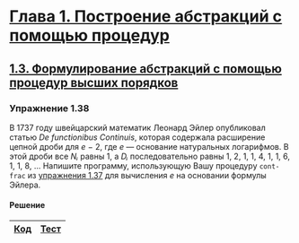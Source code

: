 # [Глава 1. Построение абстракций с помощью процедур](index.md#Глава-1-Построение-абстракций-с-помощью-процедур)
## [1.3. Формулирование абстракций с помощью процедур высших порядков](index.md#13-Формулирование-абстракций-с-помощью-процедур-высших-порядков)

### Упражнение 1.38
В 1737 году швейцарский математик Леонард Эйлер опубликовал статью _De functionibus
Continuis_, которая содержала расширение цепной дроби для _e_ − 2, где _e_ —
основание натуральных логарифмов. В этой дроби все _Nᵢ_ равны 1, а _Dᵢ_
последовательно равны 1, 2, 1, 1, 4, 1, 1, 6, 1, 1, 8, ... Напишите программу,
использующую Вашу процедуру `cont-frac` из [упражнения 1.37](exercise_1_22.md#Упражнение-122)
для вычисления _e_ на основании формулы Эйлера.

#### Решение
[Код](../../src/chapter01/exercise_1_38.rkt) | [Тест](../../test/chapter01/test_exercise_1_38.rkt)
--- | ---
